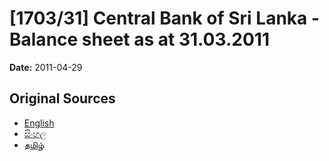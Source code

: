 # [1703/31] Central Bank of Sri Lanka - Balance sheet as at 31.03.2011

**Date:** 2011-04-29

## Original Sources

- [English](https://documents.gov.lk/view/extra-gazettes/2011/4/1703-31_E.pdf)
- [සිංහල](https://documents.gov.lk/view/extra-gazettes/2011/4/1703-31_S.pdf)
- [தமிழ்](https://documents.gov.lk/view/extra-gazettes/2011/4/1703-31_T.pdf)
